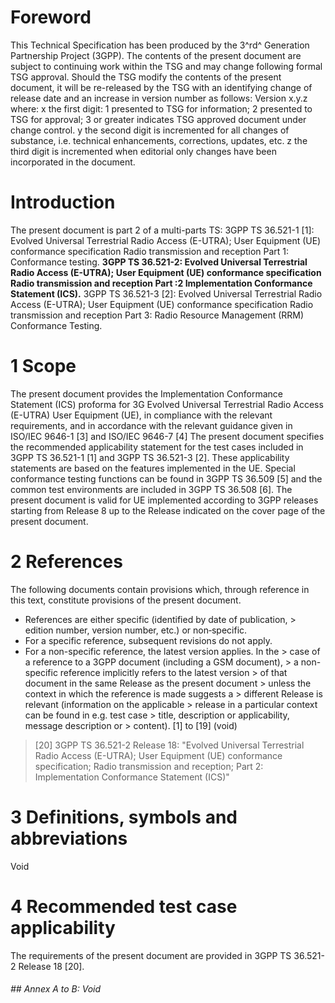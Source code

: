 # Foreword
This Technical Specification has been produced by the 3^rd^ Generation
Partnership Project (3GPP).
The contents of the present document are subject to continuing work within the
TSG and may change following formal TSG approval. Should the TSG modify the
contents of the present document, it will be re-released by the TSG with an
identifying change of release date and an increase in version number as
follows:
Version x.y.z
where:
x the first digit:
1 presented to TSG for information;
2 presented to TSG for approval;
3 or greater indicates TSG approved document under change control.
y the second digit is incremented for all changes of substance, i.e. technical
enhancements, corrections, updates, etc.
z the third digit is incremented when editorial only changes have been
incorporated in the document.
# Introduction
The present document is part 2 of a multi-parts TS:
3GPP TS 36.521-1 [1]: Evolved Universal Terrestrial Radio Access (E-UTRA);
User Equipment (UE) conformance specification Radio transmission and reception
Part 1: Conformance testing.
**3GPP TS 36.521-2: Evolved Universal Terrestrial Radio Access (E-UTRA); User
Equipment (UE) conformance specification Radio transmission and reception Part
:2 Implementation Conformance Statement (ICS).**
3GPP TS 36.521-3 [2]: Evolved Universal Terrestrial Radio Access (E-UTRA);
User Equipment (UE) conformance specification Radio transmission and reception
Part 3: Radio Resource Management (RRM) Conformance Testing.
# 1 Scope
The present document provides the Implementation Conformance Statement (ICS)
proforma for 3G Evolved Universal Terrestrial Radio Access (E-UTRA) User
Equipment (UE), in compliance with the relevant requirements, and in
accordance with the relevant guidance given in ISO/IEC 9646-1 [3] and ISO/IEC
9646-7 [4]
The present document specifies the recommended applicability statement for the
test cases included in 3GPP TS 36.521-1 [1] and 3GPP TS 36.521-3 [2]. These
applicability statements are based on the features implemented in the UE.
Special conformance testing functions can be found in 3GPP TS 36.509 [5] and
the common test environments are included in 3GPP TS 36.508 [6].
The present document is valid for UE implemented according to 3GPP releases
starting from Release 8 up to the Release indicated on the cover page of the
present document.
# 2 References
The following documents contain provisions which, through reference in this
text, constitute provisions of the present document.
  * References are either specific (identified by date of publication, > edition number, version number, etc.) or non‑specific.
  * For a specific reference, subsequent revisions do not apply.
  * For a non-specific reference, the latest version applies. In the > case of a reference to a 3GPP document (including a GSM document), > a non-specific reference implicitly refers to the latest version > of that document in the same Release as the present document > unless the context in which the reference is made suggests a > different Release is relevant (information on the applicable > release in a particular context can be found in e.g. test case > title, description or applicability, message description or > content).
[1] to [19] (void)
> [20] 3GPP TS 36.521-2 Release 18: \"Evolved Universal Terrestrial Radio
> Access (E-UTRA); User Equipment (UE) conformance specification; Radio
> transmission and reception; Part 2: Implementation Conformance Statement
> (ICS)\"
# 3 Definitions, symbols and abbreviations
Void
# 4 Recommended test case applicability
The requirements of the present document are provided in 3GPP TS 36.521-2
Release 18 [20].
###### ## Annex A to B: Void
#